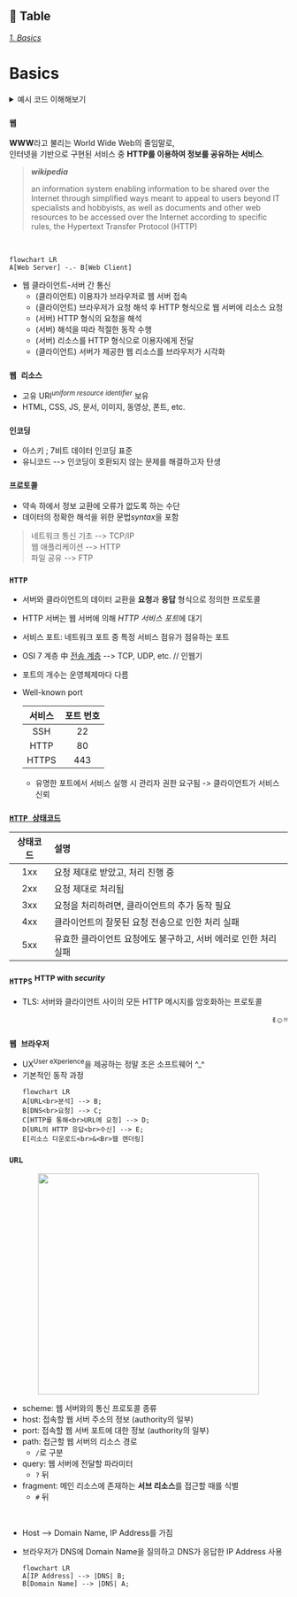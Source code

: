 ## 📝 Table <br>
[*1. Basics*](#basics)


# Basics

<details>
<summary>예시 코드 이해해보기</summary>
<div markdown="1">
<br>

<code>👾 "Welcome Hackers :)" 가 출력되는 입력값 찾아보기</code>
```solve_me.c
#include <stdio.h>
#include <stdlib.h> //malloc 함수가 포함된 헤더 파일
#include <string.h>
int main() {
  int sz = 0x30;
  char *buf = (char *)malloc(sizeof(char) * sz);
  puts("Hello World!");
  printf("Education + Hack = ?\\n");
  fgets(buf, sz, stdin);
  if (!strncmp(buf, "DreamHack", 9))
    printf("Welcome Hackers :)\\n");
  else
    printf("No No :/n");
  return 0;
}
```
```solve_me.py
#!/usr/bin/python3
quiz = [116, 66, 85, 81, 93, 120, 81, 83, 91]
for i in range(len(quiz)):
    quiz[i] ^= 0x30
quiz = ''.join([chr(_) for _ in quiz])
answer = input()
if answer == quiz:
    print("Welcome Hackers :)")
else:
    print("No No :/")
```
 
</details>

### ```웹```
**WWW**라고 불리는 World Wide Web의 줄임말로,<br>인터넷을 기반으로 구현된 서비스 중 **HTTP를 이용하여 정보를 공유하는 서비스**.
> <b><i>wikipedia</i></b><br>
>
> an information system enabling information to be shared over the Internet through simplified ways meant to appeal to users beyond IT specialists and hobbyists, as well as documents and other web resources to be accessed over the Internet according to specific rules, the Hypertext Transfer Protocol (HTTP)
<br>

```mermaid
flowchart LR
A[Web Server] -.- B[Web Client]
```
* 웹 클라이언트-서버 간 통신
  * (클라이언트) 이용자가 브라우저로 웹 서버 접속
  * (클라이언트) 브라우저가 요청 해석 후 HTTP 형식으로 웹 서버에 리소스 요청
  * (서버) HTTP 형식의 요청을 해석
  * (서버) 해석을 따라 적절한 동작 수행
  * (서버) 리소스를 HTTP 형식으로 이용자에게 전달
  * (클라이언트) 서버가 제공한 웹 리소스를 브라우저가 시각화

### ```웹 리소스```
* 고유 URI<sup><i>uniform resource identifier</i></sup> 보유
* HTML, CSS, JS, 문서, 이미지, 동영상, 폰트, etc.

### ```인코딩```
* 아스키 ; 7비트 데이터 인코딩 표준
* 유니코드 --> 인코딩이 호환되지 않는 문제를 해결하고자 탄생

### ```프로토콜```
* 약속 하에서 정보 교환에 오류가 없도록 하는 수단
* 데이터의 정확한 해석을 위한 문법*syntax*을 포함
> 네트워크 통신 기초 --> TCP/IP<br>
> 웹 애플리케이션 --> HTTP<br>
> 파일 공유 --> FTP

### ```HTTP```
* 서버와 클라이언트의 데이터 교환을 **요청**과 **응답** 형식으로 정의한 프로토콜
* HTTP 서버는 웹 서버에 의해 *HTTP 서비스 포트*에 대기
* 서비스 포트: 네트워크 포트 중 특정 서비스 점유가 점유하는 포트
* OSI 7 계층 中 [전송 계층](https://ko.wikipedia.org/wiki/%EC%A0%84%EC%86%A1_%EA%B3%84%EC%B8%B5) --> TCP, UDP, etc. // 인웹기
* 포트의 개수는 운영체제마다 다름
* Well-known port
  
  |서비스|포트 번호|
  |:---:|:---:|
  |SSH|22|
  |HTTP|80|
  |HTTPS|443|
  * 유명한 포트에서 서비스 실행 시 관리자 권한 요구됨 -> 클라이언트가 서비스 신뢰

### [```HTTP 상태코드```](https://www.rfc-editor.org/rfc/rfc2616.html#section-6)
|상태코드|설명|
|:---:|:---|
|1xx|요청 제대로 받았고, 처리 진행 중|
|2xx|요청 제대로 처리됨|
|3xx|요청을 처리하려면, 클라이언트의 추가 동작 필요|
|4xx|클라이언트의 잘못된 요청 전송으로 인한 처리 실패|
|5xx|유효한 클라이언트 요청에도 불구하고, 서버 에러로 인한 처리 실패|

### ```HTTPS``` <sup>HTTP with *security*</sup>
* TLS: 서버와 클라이언트 사이의 모든 HTTP 메시지를 암호화하는 프로토콜

<p align="right">ꉂ☺ᵎᵎᵎ</p>

### ```웹 브라우저```
* UX<sup>User eXperience</sup>을 제공하는 정말 조은 소프트웨어 ^_^
* 기본적인 동작 과정
  ```mermaid
  flowchart LR
  A[URL<br>분석] --> B;
  B[DNS<br>요청] --> C;
  C[HTTP를 통해<br>URL에 요청] --> D;
  D[URL의 HTTP 응답<br>수신] --> E;
  E[리소스 다운로드<br>&<Br>웹 렌더링]
  ```

### ```URL```
<p align="center"><img src="https://github.com/redzzzi/Dreamhack23fall/assets/127263392/f9dc7964-3bb1-451c-9136-4b7254abd6ce" width="400px"></p>

* scheme: 웹 서버와의 통신 프로토콜 종류
* host: 접속할 웹 서버 주소의 정보 (authority의 일부)
* port: 접속할 웹 서버 포트에 대한 정보 (authority의 일부)
* path: 접근할 웹 서버의 리소스 경로
  * ```/```로 구분
* query: 웹 서버에 전달할 파라미터
  * ```?``` 뒤
* fragment: 메인 리소스에 존재하는 **서브 리소스**를 접근할 때를 식별
  * ```#``` 뒤
<br>

* Host --> Domain Name, IP Address를 가짐
* 브라우저가 DNS에 Domain Name을 질의하고 DNS가 응답한 IP Address 사용

  ```mermaid
  flowchart LR
  A[IP Address] --> |DNS| B;
  B[Domain Name] --> |DNS| A;
  ```

### 



  
